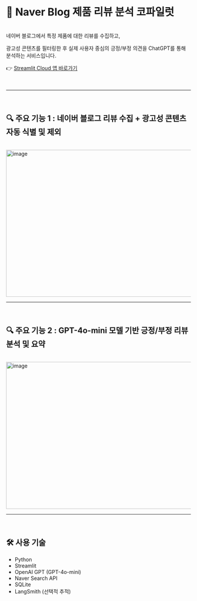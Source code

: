 # 📍 Naver Blog 제품 리뷰 분석 코파일럿

<br>
네이버 블로그에서 특정 제품에 대한 리뷰를 수집하고,</p>
광고성 콘텐츠를 필터링한 후 실제 사용자 중심의 긍정/부정 의견을 ChatGPT를 통해 분석하는 서비스입니다.
</p>

👉 [Streamlit Cloud 앱 바로가기](https://simiproject01.streamlit.app/) 

<br>

-------

<br>

## 🔍 주요 기능 1 : 네이버 블로그 리뷰 수집 + 광고성 콘텐츠 자동 식별 및 제외
<br>
<img width="800" height="400" alt="image" src="https://github.com/user-attachments/assets/12285e2a-bcde-4c7a-b9d8-bce536fd45c9" />
<br>

-------
<br>

## 🔍 주요 기능 2 : GPT-4o-mini 모델 기반 긍정/부정 리뷰 분석 및 요약
<br>
<img width="800" height="400" alt="image" src="https://github.com/user-attachments/assets/cd0db264-7d16-4641-8376-4eea59c738d8" />
<br>

---
<br>

## 🛠️ 사용 기술

- Python
- Streamlit
- OpenAI GPT (GPT-4o-mini)
- Naver Search API
- SQLite
- LangSmith (선택적 추적)

